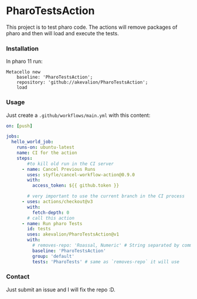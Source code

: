 # PharoTestsAction

This project is to test pharo code. The actions will remove packages of pharo and then will load and execute the tests.
### Installation

In pharo 11 run:

```Smalltalk
Metacello new
    baseline: 'PharoTestsAction';
    repository: 'github://akevalion/PharoTestsAction';
    load
```

### Usage

Just create a `.github/workflows/main.yml` with this content:

```yml
on: [push]

jobs:
  hello_world_job:
    runs-on: ubuntu-latest
    name: CI for the action
    steps:
        #to kill old run in the CI server
      - name: Cancel Previous Runs
        uses: styfle/cancel-workflow-action@0.9.0
        with:
          access_token: ${{ github.token }}

        # very important to use the current branch in the CI process
      - uses: actions/checkout@v3
        with:
          fetch-depth: 0
        # call this action
      - name: Run pharo Tests
        id: tests
        uses: akevalion/PharoTestsAction@v1
        with:
          # removes-repo: 'Roassal, Numeric' # String separated by commas, it will remove packages using: `'Roassal*' match: package name`
          baseline: 'PharoTestsAction'
          group: 'default'
          tests: 'PharoTests' # same as `removes-repo` it will use

```
### Contact

Just submit an issue and I will fix the repo :D.

